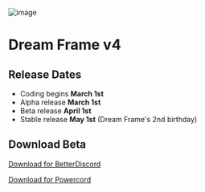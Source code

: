 ![image](https://camo.githubusercontent.com/76e9774e377f98e5848f492294f1a27011ebb538/68747470733a2f2f692e696d6775722e636f6d2f65377a757941692e706e67)
# Dream Frame v4

## Release Dates
 - Coding begins **March 1st**
 - Alpha release **March 1st**
 - Beta release **April 1st**
 - Stable release **May 1st** (Dream Frame's 2nd birthday)
 
## Download Beta
[Download for BetterDiscord](https://github.com/dream-frame/Dream-Frame/blob/master/v4/download/DreamFrameBeta.theme.css)

[Download for Powercord](https://github.com/dream-frame/Dream-Frame/raw/master/v4/download/Dream%20Frame%20v4%20Beta.zip)
